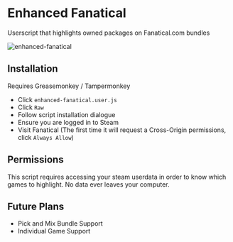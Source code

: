 # Enhanced Fanatical

Userscript that highlights owned packages on Fanatical.com bundles

![enhanced-fanatical](https://user-images.githubusercontent.com/2231426/42129844-6f25cb76-7c9f-11e8-9a3b-80fc44d2361f.png)

## Installation
Requires Greasemonkey / Tampermonkey

* Click `enhanced-fanatical.user.js`
* Click `Raw`
* Follow script installation dialogue
* Ensure you are logged in to Steam
* Visit Fanatical (The first time it will request a Cross-Origin permissions, click `Always Allow`)

## Permissions
This script requires accessing your steam userdata in order to know which games to highlight.  No data ever leaves your computer.

## Future Plans

* Pick and Mix Bundle Support
* Individual Game Support
